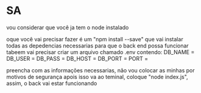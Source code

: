 # SA

vou considerar que você ja tem o node instalado

oque você vai precisar fazer é um "npm install --save"
que vai instalar todas as depedencias necessarias para 
que o back end possa funcionar
tabeem vai precisar criar um arquivo chamado .env
contendo:
DB_NAME = 
DB_USER = 
DB_PASS = 
DB_HOST = 
DB_PORT = 
PORT = 

preencha com as informações necessarias, não vou colocar as minhas por motivos de segurança
apois isso
va ao teminal, coloque "node index.js", assim, o back vai estar funcionando